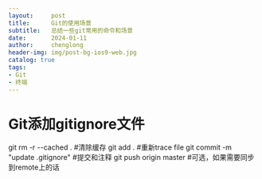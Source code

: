 ```yaml
---
layout:     post
title:      Git的使用场景
subtitle:   总结一些git常用的命令和场景
date:       2024-01-11
author:     chenglong
header-img: img/post-bg-ios9-web.jpg
catalog: true
tags:
- Git
- 终端
---
```



# Git添加gitignore文件

git rm -r --cached .  #清除缓存
git add . #重新trace file
git commit -m "update .gitignore" #提交和注释
git push origin master #可选，如果需要同步到remote上的话